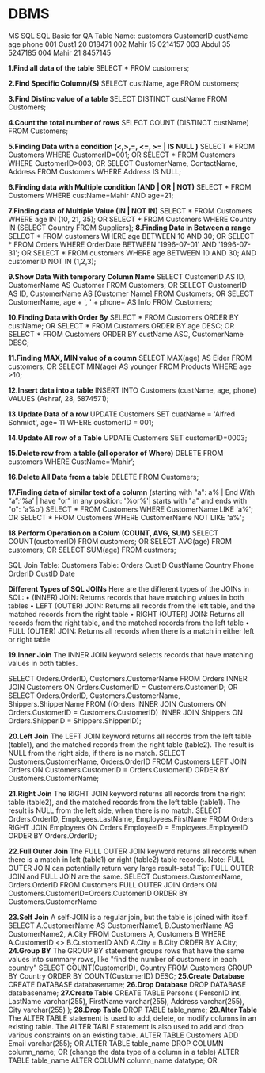 # DBMS
MS SQL 
SQL Basic for QA
Table Name: customers
CustomerID	custName	age	phone
001	Cust1	20	018471
002	Mahir	15	0214157
003	Abdul	35	5247185
004	Mahir	21	8457145

**1.Find all data of the table**
SELECT * FROM customers;

**2.Find Specific Column/(S)**
SELECT custName, age FROM customers;

**3.Find Distinc value of a table**
SELECT DISTINCT custName FROM Customers;

**4.Count the total number of rows**
SELECT COUNT (DISTINCT custName) FROM Customers;

**5.Finding Data with a condition (<,>,=, <=, >= | IS NULL )**
SELECT * FROM Customers
WHERE CustomerID=001;
OR
SELECT * FROM Customers
WHERE CustomerID>003;
OR
SELECT CustomerName, ContactName, Address
FROM Customers
WHERE Address IS NULL;

**6.Finding data with Multiple condition (AND | OR | NOT)**
SELECT * FROM Customers
WHERE custName=Mahir AND age=21;

**7.Finding data of Multiple Value (IN | NOT IN)**
SELECT * FROM Customers
WHERE age IN (10, 21, 35);
OR
SELECT * FROM Customers
WHERE Country IN (SELECT Country FROM Suppliers);
**8.Finding Data in Between a range**
SELECT * FROM customers
WHERE age BETWEEN 10 AND 30;
OR
SELECT * FROM Orders
WHERE OrderDate BETWEEN '1996-07-01' AND '1996-07-31';
OR
SELECT * FROM customers
WHERE age BETWEEN 10 AND 30;
AND customerID NOT IN (1,2,3);

**9.Show Data With temporary Column Name**
SELECT CustomerID AS ID, CustomerName AS Customer
FROM Customers;
OR
SELECT CustomerID AS ID, CustomerName AS [Customer Name]
FROM Customers;
OR
SELECT CustomerName, age + ', ' + phone+ AS Info
FROM Customers;

**10.Finding Data with Order By**
SELECT * FROM Customers
ORDER BY custName;
OR
SELECT * FROM Customers
ORDER BY age DESC;
OR
SELECT * FROM Customers
ORDER BY custName ASC, CustomerName DESC;

**11.Finding MAX, MIN value of a coumn**
SELECT MAX(age) AS Elder
FROM customers;
OR
SELECT MIN(age) AS younger
FROM Products WHERE age >10;

**12.Insert data into a table**
INSERT INTO Customers (custName, age, phone)
VALUES (Ashraf, 28, 5874571);

**13.Update Data of a row**
UPDATE Customers
SET cuatName = 'Alfred Schmidt', age= 11
WHERE customerID = 001;

**14.Update All row of a Table**
UPDATE Customers
SET customerID=0003;

**15.Delete row from a table  (all operator of Where)**
DELETE FROM customers WHERE CustName='Mahir’;

**16.Delete All Data from a table**
DELETE FROM Customers;

**17.Finding data of similar text of a column**
(starting with "a": a% | End With “a”:’%a’ | have "or" in any position: '%or%'| starts with "a" and ends with "o": 'a%o’)
SELECT * FROM Customers
WHERE CustomerName LIKE 'a%';
OR
SELECT * FROM Customers
WHERE CustomerName NOT LIKE 'a%';

**18.Perform Operation on a Colum (COUNT, AVG, SUM)** 
SELECT COUNT(customerID)
FROM customers;
OR
SELECT AVG(age)
FROM customers;
OR
SELECT SUM(age)
FROM custmers;

SQL Join
Table: Customers		Table: Orders
CustID	CustName	Country	Phone		OrderID	CustID	Date
							
							
							
							
**Different Types of SQL JOINs**
Here are the different types of the JOINs in SQL:
•	(INNER) JOIN: Returns records that have matching values in both tables
•	LEFT (OUTER) JOIN: Returns all records from the left table, and the matched records from the right table
•	RIGHT (OUTER) JOIN: Returns all records from the right table, and the matched records from the left table
•	FULL (OUTER) JOIN: Returns all records when there is a match in either left or right table
          

**19.Inner Join**
The INNER JOIN keyword selects records that have matching values in both tables.

SELECT Orders.OrderID, Customers.CustomerName
FROM Orders
INNER JOIN Customers ON Orders.CustomerID = Customers.CustomerID;
OR
SELECT Orders.OrderID, Customers.CustomerName, Shippers.ShipperName
FROM ((Orders
INNER JOIN Customers ON Orders.CustomerID = Customers.CustomerID)
INNER JOIN Shippers ON Orders.ShipperID = Shippers.ShipperID);

**20.Left Join**
The LEFT JOIN keyword returns all records from the left table (table1), and the matched records from the right table (table2). The result is NULL from the right side, if there is no match.
SELECT Customers.CustomerName, Orders.OrderID
FROM Customers
LEFT JOIN Orders ON Customers.CustomerID = Orders.CustomerID
ORDER BY Customers.CustomerName;

**21.Right Join**
The RIGHT JOIN keyword returns all records from the right table (table2), and the matched records from the left table (table1). The result is NULL from the left side, when there is no match.
SELECT Orders.OrderID, Employees.LastName, Employees.FirstName
FROM Orders
RIGHT JOIN Employees ON Orders.EmployeeID = Employees.EmployeeID
ORDER BY Orders.OrderID;

**22.Full Outer Join**
The FULL OUTER JOIN keyword returns all records when there is a match in left (table1) or right (table2) table records.
Note: FULL OUTER JOIN can potentially return very large result-sets!
Tip: FULL OUTER JOIN and FULL JOIN are the same.
SELECT Customers.CustomerName, Orders.OrderID
FROM Customers
FULL OUTER JOIN Orders ON Customers.CustomerID=Orders.CustomerID
ORDER BY Customers.CustomerName

**23.Self Join**
A self-JOIN is a regular join, but the table is joined with itself.
SELECT A.CustomerName AS CustomerName1, B.CustomerName AS CustomerName2, A.City
FROM Customers A, Customers B
WHERE A.CustomerID <> B.CustomerID
AND A.City = B.City
ORDER BY A.City;
**24.Group BY**
The GROUP BY statement groups rows that have the same values into summary rows, like "find the number of customers in each country"
SELECT COUNT(CustomerID), Country
FROM Customers
GROUP BY Country
ORDER BY COUNT(CustomerID) DESC;
**25.Create Database**
CREATE DATABASE databasename;
**26.Drop Database**
DROP DATABASE databasename;
**27.Create Table**
CREATE TABLE Persons (
    PersonID int,
    LastName varchar(255),
    FirstName varchar(255),
    Address varchar(255),
    City varchar(255)
);
**28.Drop Table**
DROP TABLE table_name;
**29.Alter Table**
The ALTER TABLE statement is used to add, delete, or modify columns in an existing table.
The ALTER TABLE statement is also used to add and drop various constraints on an existing table.
ALTER TABLE Customers
ADD Email varchar(255);
OR
ALTER TABLE table_name
DROP COLUMN column_name;
OR  (change the data type of a column in a table)
ALTER TABLE table_name
ALTER COLUMN column_name datatype;
OR

